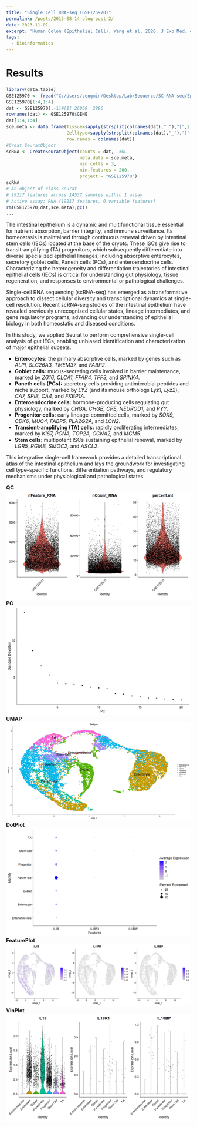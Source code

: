 ```yaml
---
title: "Single Cell RNA-seq (GSE125970)"
permalink: /posts/2015-08-14-blog-post-2/
date: 2023-11-01
excerpt: 'Human Colon (Epithelial Cell), Wang et al. 2020. J Exp Med. <br/><img src="/images/125970-uma3.png">'
tags:
  - Bioinformatics
---
```


Results
======

```R
library(data.table)
GSE125970 <- fread("C:/Users/zengmin/Desktop/Lab/Sequence/SC-RNA-seq/Epithelial-GSE125970-Human/Raw/GSE125970_raw_UMIcounts.txt.gz")
GSE125970[1:4,1:4]
dat <- GSE125970[,-1]#[1] 26069  2896
rownames(dat) <- GSE125970$GENE
dat[1:4,1:4]
sce.meta <- data.frame(Tissue=sapply(strsplit(colnames(dat),"_"),"[",2),
                       Celltype=sapply(strsplit(colnames(dat),"_"),"[",3),
                       row.names = colnames(dat))
#Creat SeuratObject
scRNA <- CreateSeuratObject(counts = dat,  #QC
                            meta.data = sce.meta,
                            min.cells = 3, 
                            min.features = 200, 
                            project = "GSE125970")
scRNA
# An object of class Seurat 
# 19217 features across 14537 samples within 1 assay 
# Active assay: RNA (19217 features, 0 variable features)
rm(GSE125970,dat,sce.meta);gc()
...
```

The intestinal epithelium is a dynamic and multifunctional tissue essential for nutrient absorption, barrier integrity, and immune surveillance. Its homeostasis is maintained through continuous renewal driven by intestinal stem cells (ISCs) located at the base of the crypts. These ISCs give rise to transit-amplifying (TA) progenitors, which subsequently differentiate into diverse specialized epithelial lineages, including absorptive enterocytes, secretory goblet cells, Paneth cells (PCs), and enteroendocrine cells. Characterizing the heterogeneity and differentiation trajectories of intestinal epithelial cells (IECs) is critical for understanding gut physiology, tissue regeneration, and responses to environmental or pathological challenges.<br/>

Single-cell RNA sequencing (scRNA-seq) has emerged as a transformative approach to dissect cellular diversity and transcriptional dynamics at single-cell resolution. Recent scRNA-seq studies of the intestinal epithelium have revealed previously unrecognized cellular states, lineage intermediates, and gene regulatory programs, advancing our understanding of epithelial biology in both homeostatic and diseased conditions.<br/>

In this study, we applied Seurat to perform comprehensive single-cell analysis of gut IECs, enabling unbiased identification and characterization of major epithelial subsets.<br/>

- **Enterocytes:** the primary absorptive cells, marked by genes such as *ALPI, SLC26A3, TMEM37,* and *FABP2*.
- **Goblet cells:** mucus-secreting cells involved in barrier maintenance, marked by *ZG16, CLCA1, FFAR4, TFF3,* and *SPINK4*.
- **Paneth cells (PCs):** secretory cells providing antimicrobial peptides and niche support, marked by *LYZ* (and its mouse orthologs *Lyz1, Lyz2*), *CA7, SPIB, CA4,* and *FKBP1A*.
- **Enteroendocrine cells:** hormone-producing cells regulating gut physiology, marked by *CHGA, CHGB, CPE, NEUROD1,* and *PYY*.
- **Progenitor cells:** early lineage-committed cells, marked by *SOX9, CDK6, MUC4, FABP5, PLA2G2A,* and *LCN2*.
- **Transient-amplifying (TA) cells:** rapidly proliferating intermediates, marked by *KI67, PCNA, TOP2A, CCNA2,* and *MCM5*.
- **Stem cells:** multipotent ISCs sustaining epithelial renewal, marked by *LGR5, RGMB, SMOC2,* and *ASCL2*.

This integrative single-cell framework provides a detailed transcriptional atlas of the intestinal epithelium and lays the groundwork for investigating cell type–specific functions, differentiation pathways, and regulatory mechanisms under physiological and pathological states.<br/>

**QC** <img src="/images/125970-QC.png"><br/>
**PC** <img src="/images/125970-pc.png"><br/>
**UMAP** <img src="/images/125970-uma3.png"><br/>
**DotPlot** <img src="/images/125970-DotPlot.png"><br/>
**FeaturePlot** <img src="/images/125970-IL18-feature.png"><br/>
**VlnPlot** <img src="/images/125970VlnPlot.png"><br/>
